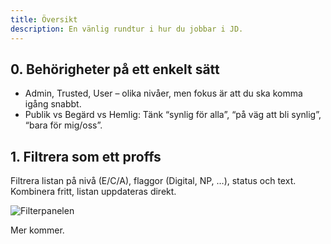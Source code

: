 ```yaml
---
title: Översikt
description: En vänlig rundtur i hur du jobbar i JD.
---
```


## 0. Behörigheter på ett enkelt sätt

- Admin, Trusted, User – olika nivåer, men fokus är att du ska komma igång snabbt.
- Publik vs Begärd vs Hemlig: Tänk “synlig för alla”, “på väg att bli synlig”, “bara för mig/oss”.


## 1. Filtrera som ett proffs

Filtrera listan på nivå (E/C/A), flaggor (Digital, NP, …), status och text. Kombinera fritt, listan uppdateras direkt.

![Filterpanelen](/static/docs/figures/filter.png)

Mer kommer.
